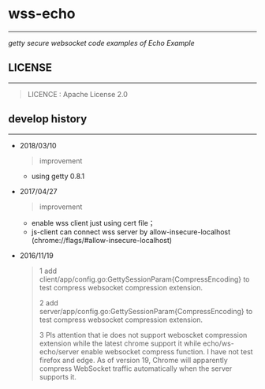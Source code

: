 # wss-echo #
---
*getty secure websocket code examples of Echo Example*

## LICENSE ##
---

> LICENCE    : Apache License 2.0

## develop history ##
---

- 2018/03/10
    > improvement
    * using getty 0.8.1

- 2017/04/27
    > improvement
    * enable wss client just using cert file；
    * js-client can connect wss server by allow-insecure-localhost (chrome://flags/#allow-insecure-localhost)

- 2016/11/19
    > 1 add client/app/config.go:GettySessionParam{CompressEncoding} to test compress websocket compression extension.
    >
    > 2 add server/app/config.go:GettySessionParam{CompressEncoding} to test compress websocket compression extension.
	>
	> 3 Pls attention that ie does not support weboscket compression extension while the latest chrome support it while echo/ws-echo/server enable websocket compress function. I have not test firefox and edge.
	>   As of version 19, Chrome will apparently compress WebSocket traffic automatically when the server supports it.
